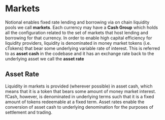 # Markets

Notional enables fixed rate lending and borrowing via on chain liquidity pools we call **markets**. Each currency may have a **Cash Group** which holds all the configuration related to the set of markets that
host lending and borrowing for that currency. In order to enable high capital efficiency for liquidity providers, liquidity is denominated in money market tokens (i.e. cTokens) that bear some underlying variable rate of interest. This is referred to as **asset cash** in the codebase and it has an exchange rate back to the underlying asset we call the **asset rate**

## Asset Rate

Liquidity in markets is provided (wherever possible) in asset cash, which means that it is a token that bears some amount of money market interest. fCash, however, is denominated in underlying terms such that it is a fixed amount of tokens redeemable at a fixed term. Asset rates enable the conversion of asset cash to underlying denomination for the purposes of settlement and trading.
